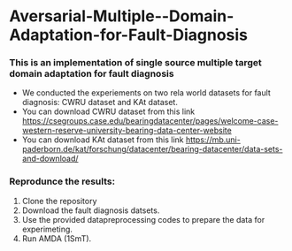 # Aversarial-Multiple--Domain-Adaptation-for-Fault-Diagnosis
### This is an implementation  of single source multiple target domain adaptation for fault diagnosis
- We conducted the experiements on two rela world datasets for fault diagnosis: CWRU dataset and KAt dataset.
- You can download CWRU dataset from this link https://csegroups.case.edu/bearingdatacenter/pages/welcome-case-western-reserve-university-bearing-data-center-website
- You can download KAt dataset from this link https://mb.uni-paderborn.de/kat/forschung/datacenter/bearing-datacenter/data-sets-and-download/

### Reprodunce the results:
1. Clone the repository 
2. Download the fault diagnosis datsets. 
3. Use the provided datapreprocessing codes to prepare the data for experimeting. 
4. Run AMDA (1SmT).
